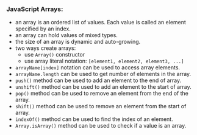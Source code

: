<h3>JavaScript Arrays:</h3>

- an array is an ordered list of values. Each value is called an element specified by an index.
- an array can hold values of mixed types.
- the size of an array is dynamic and auto-growing.
- two ways create arrays:
    * use `Array()` constructor
    * use array literal notation: `[element1, element2, element3, ...]`
- `arrayName[index]` notation can be used to access array elements.
- `arrayName.length` can be used to get number of elements in the array.
- `push()` method can be used to add an element to the end of array.
- `unshift()` method can be used to add an element to the start of array.
- `pop()` method can be used to remove an element from the end of the array.
- `shift()` method can be used to remove an element from the start of array.
- `indexOf()` method can be used to find the index of an element.
- `Array.isArray()` method can be used to check if a value is an array. 
